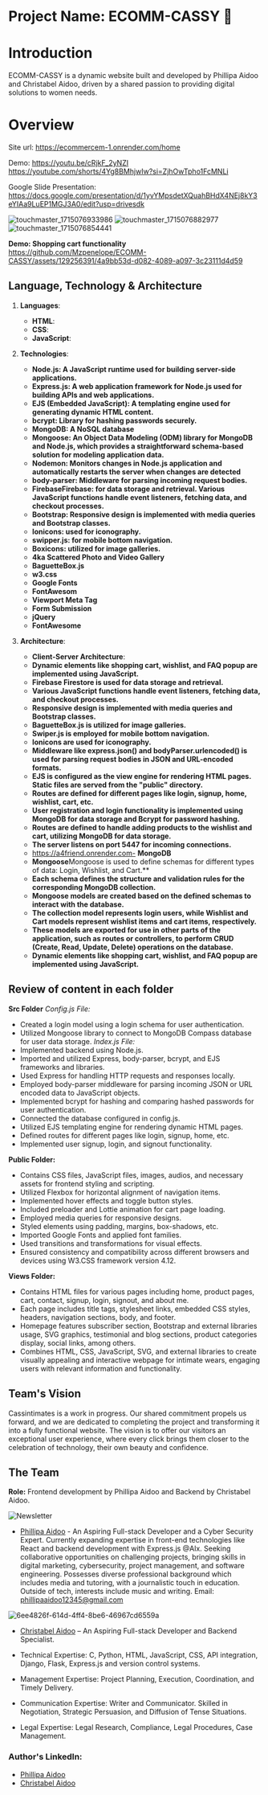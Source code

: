 # Project Name: ECOMM-CASSY 🌟

# Introduction
ECOMM-CASSY is a dynamic website built and developed by Phillipa Aidoo and Christabel Aidoo, driven by a shared passion to providing digital solutions to women needs.

# Overview 
Site url: https://ecommercem-1.onrender.com/home

Demo: https://youtu.be/cRjkF_2yNZI
https://youtube.com/shorts/4Yg8BMhjwIw?si=ZjhOwTpho1FcMNLi

Google Slide Presentation: https://docs.google.com/presentation/d/1yvYMpsdetXQuahBHdX4NEj8kY3eYIAa9LuEP1MGJ3A0/edit?usp=drivesdk


![touchmaster_1715076933986](https://github.com/Mzpenelope/ECOMM-CASSY/assets/129256391/7c3a36cd-9954-412f-b64d-b3750dcbd1cf)
![touchmaster_1715076882977](https://github.com/Mzpenelope/ECOMM-CASSY/assets/129256391/364e7c23-a3a5-4418-99d9-46207acf7493)
![touchmaster_1715076854441](https://github.com/Mzpenelope/ECOMM-CASSY/assets/129256391/9b265944-0f63-4245-9f7c-3ade578968d5)

**Demo: Shopping cart functionality**
https://github.com/Mzpenelope/ECOMM-CASSY/assets/129256391/4a9bb53d-d082-4089-a097-3c23111d4d59

## Language, Technology & Architecture 
1. **Languages**:
   - **HTML**:
   - **CSS**:  
   - **JavaScript**:

2. **Technologies**:
   - **Node.js: A JavaScript runtime used for building server-side applications.**
   - **Express.js: A web application framework for Node.js used for building APIs and web applications.**
   - **EJS (Embedded JavaScript): A templating engine used for generating dynamic HTML content.** 
   - **bcrypt: Library for hashing passwords securely.**
   - **MongoDB: A NoSQL database**
   - **Mongoose: An Object Data Modeling (ODM) library for MongoDB and Node.js, which provides a straightforward schema-based solution for modeling application data.**
   - **Nodemon: Monitors changes in Node.js application and automatically restarts the server when changes are detected**
   - **body-parser: Middleware for parsing incoming request bodies.**
   - **FirebaseFirebase: for data storage and retrieval.
Various JavaScript functions handle event listeners, fetching data, and checkout processes.**
   - **Bootstrap: Responsive design is implemented with media queries and Bootstrap classes.**
   - **Ionicons: used for iconography.**
   - **swipper.js: for mobile bottom navigation.**
   - **Boxicons: utilized for image galleries.**
   - **4ka Scattered Photo and Video Gallery**
   - **BaguetteBox.js**
   - **w3.css**
   - **Google Fonts**  
   - **FontAwesom**
   - **Viewport Meta Tag**
   - **Form Submission**
   - **jQuery**
   - **FontAwesome**
   

3. **Architecture**:
   - **Client-Server Architecture**:
   - **Dynamic elements like shopping cart, wishlist, and FAQ popup are implemented using JavaScript.**
   - **Firebase Firestore is used for data storage and retrieval.**
   - **Various JavaScript functions handle event listeners, fetching data, and checkout processes.**
   - **Responsive design is implemented with media queries and Bootstrap classes.**
   - **BaguetteBox.js is utilized for image galleries.**
   - **Swiper.js is employed for mobile bottom navigation.**
   - **Ionicons are used for iconography.**
   - **Middleware like express.json() and bodyParser.urlencoded() is used for parsing request bodies in JSON and URL-encoded formats.**
   - **EJS is configured as the view engine for rendering HTML pages.
Static files are served from the "public" directory.**
   - **Routes are defined for different pages like login, signup, home, wishlist, cart, etc.**
   - **User registration and login functionality is implemented using MongoDB for data storage and Bcrypt for password hashing.**
   - **Routes are defined to handle adding products to the wishlist and cart, utilizing MongoDB for data storage.**
   - **The server listens on port 5447 for incoming connections.**
   - https://a4friend.onrender.com- **MongoDB**
   - **Mongoose**Mongoose is used to define schemas for different types of data: Login, Wishlist, and Cart.**
   - **Each schema defines the structure and validation rules for the corresponding MongoDB collection.**
   - **Mongoose models are created based on the defined schemas to interact with the database.**
   - **The collection model represents login users, while Wishlist and Cart models represent wishlist items and cart items, respectively.**
   - **These models are exported for use in other parts of the application, such as routes or controllers, to perform CRUD (Create, Read, Update, Delete) operations on the database.**
   - **Dynamic elements like shopping cart, wishlist, and FAQ popup are implemented using JavaScript.**

## Review of content in each folder

**Src Folder**
*Config.js File:*
- Created a login model using a login schema for user authentication.
- Utilized Mongoose library to connect to MongoDB Compass database for user data storage.
*Index.js File:*
- Implemented backend using Node.js.
- Imported and utilized Express, body-parser, bcrypt, and EJS frameworks and libraries.
- Used Express for handling HTTP requests and responses locally.
- Employed body-parser middleware for parsing incoming JSON or URL encoded data to JavaScript objects.
- Implemented bcrypt for hashing and comparing hashed passwords for user authentication.
- Connected the database configured in config.js.
- Utilized EJS templating engine for rendering dynamic HTML pages.
- Defined routes for different pages like login, signup, home, etc.
- Implemented user signup, login, and signout functionality.

**Public Folder:**
- Contains CSS files, JavaScript files, images, audios, and necessary assets for frontend styling and scripting.
- Utilized Flexbox for horizontal alignment of navigation items.
- Implemented hover effects and toggle button styles.
- Included preloader and Lottie animation for cart page loading.
- Employed media queries for responsive designs.
- Styled elements using padding, margins, box-shadows, etc.
- Imported Google Fonts and applied font families.
- Used transitions and transformations for visual effects.
- Ensured consistency and compatibility across different browsers and devices using W3.CSS framework version 4.12.

**Views Folder:**
- Contains HTML files for various pages including home, product pages, cart, contact, signup, login, signout, and about me.
- Each page includes title tags, stylesheet links, embedded CSS styles, headers, navigation sections, body, and footer.
- Homepage features subscriber section, Bootstrap and external libraries usage, SVG graphics, testimonial and blog sections, product categories display, social links, among others.
- Combines HTML, CSS, JavaScript, SVG, and external libraries to create visually appealing and interactive webpage for intimate wears, engaging users with relevant information and functionality.

## Team's Vision
Cassintimates is a work in progress. Our shared commitment propels us forward, and we are dedicated to completing the project and transforming it into a fully functional website.
The vision is to offer our visitors an exceptional user experience, where every click brings them closer to the celebration of technology, their own beauty and confidence.

## The Team
**Role:**
  Frontend development by Phillipa Aidoo and Backend by Christabel Aidoo.

![Newsletter](https://github.com/Mzpenelope/ECOMM-CASSY/assets/129256391/01112b58-2f53-4812-8572-afc415cbea02)
- [Phillipa Aidoo](https://www.linkedin.com/in/phillipananaaidoo) - An Aspiring Full-stack Developer and a Cyber Security Expert. Currently expanding expertise in front-end technologies like React and backend development with Express.js @Alx. Seeking collaborative opportunities on challenging projects, bringing skills in digital marketing, cybersecurity, project management, and software engineering. Possesses diverse professional background which includes media and tutoring, with a journalistic touch in education. Outside of tech, interests include music and writing.
Email: phillipaaidoo12345@gmail.com

![6ee4826f-614d-4ff4-8be6-46967cd6559a](https://github.com/Mzpenelope/ECOMM-CASSY/assets/129256391/01f9d7d3-5318-45bd-8cc5-a674bf1a146c)
- [Christabel Aidoo](https://www.linkedin.com/in/christabel-aidoo) – An Aspiring Full-stack Developer and Backend Specialist.

- Technical Expertise: C, Python, HTML, JavaScript, CSS, API integration, Django, Flask, Express.js and version control systems.

- Management Expertise: Project Planning, Execution, Coordination, and Timely Delivery.

- Communication Expertise: Writer and Communicator. Skilled in Negotiation, Strategic Persuasion, and Diffusion of Tense Situations.

- Legal Expertise: Legal Research, Compliance, Legal Procedures, Case Management.

### Author's LinkedIn:
- [Phillipa Aidoo](https://www.linkedin.com/in/phillipananaaidoo)
- [Christabel Aidoo](https://www.linkedin.com/in/christabel-aidoo)
